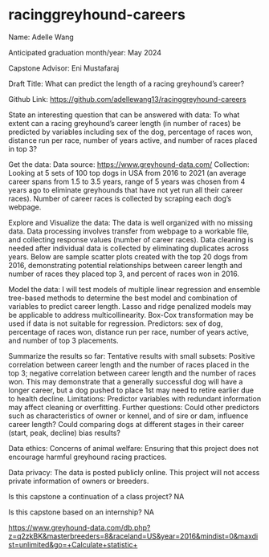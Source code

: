 # racinggreyhound-careers
Name: Adelle Wang

Anticipated graduation month/year: May 2024

Capstone Advisor: Eni Mustafaraj

Draft Title: What can predict the length of a racing greyhound’s career?

Github Link: https://github.com/adellewang13/racinggreyhound-careers

State an interesting question that can be answered with data: 
To what extent can a racing greyhound’s career length (in number of races) be predicted by variables including sex of the dog, percentage of races won, distance run per race, number of years active, and number of races placed in top 3? 

Get the data:
Data source: https://www.greyhound-data.com/
Collection: Looking at 5 sets of 100 top dogs in USA from 2016 to 2021 (an average career spans from 1.5 to 3.5 years, range of 5 years was chosen from 4 years ago to eliminate greyhounds that have not yet run all their career races). Number of career races is collected by scraping each dog’s webpage.

Explore and Visualize the data: 
	The data is well organized with no missing data. Data processing involves transfer from webpage to a workable file, and collecting response values (number of career races). Data cleaning is needed after individual data is collected by eliminating duplicates across years. 
	Below are sample scatter plots created with the top 20 dogs from 2016, demonstrating potential relationships between career length and number of races they placed top 3, and percent of races won in 2016.  


Model the data: 
I will test models of multiple linear regression and ensemble tree-based methods to determine the best model and combination of variables to predict career length. Lasso and ridge penalized models may be applicable to address multicollinearity. Box-Cox transformation may be used if data is not suitable for regression. Predictors: sex of dog, percentage of races won, distance run per race, number of years active, and number of top 3 placements. 

Summarize the results so far: 
	Tentative results with small subsets: Positive correlation between career length and the number of races placed in the top 3; negative correlation between career length and the number of races won. This may demonstrate that a generally successful dog will have a longer career, but a dog pushed to place 1st may need to retire earlier due to health decline. 
	Limitations: Predictor variables with redundant information may affect cleaning or overfitting.
	Further questions: Could other predictors such as characteristics of owner or kennel, and of sire or dam, influence career length? Could comparing dogs at different stages in their career (start, peak, decline) bias results?

Data ethics:
Concerns of animal welfare: Ensuring that this project does not encourage harmful greyhound racing practices.

Data privacy: The data is posted publicly online. This project will not access private information of owners or breeders. 

Is this capstone a continuation of a class project? NA

Is this capstone based on an internship? NA

https://www.greyhound-data.com/db.php?z=q2zkBK&masterbreeders=8&raceland=US&year=2016&mindist=0&maxdist=unlimited&go=+Calculate+statistic+
